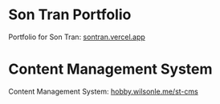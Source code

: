 # Son Tran Portfolio

Portfolio for Son Tran: [sontran.vercel.app](https://sontran.vercel.app)

# Content Management System

Content Management System: [hobby.wilsonle.me/st-cms](https://hobby.wilsonle.me/st-cms/admin)
